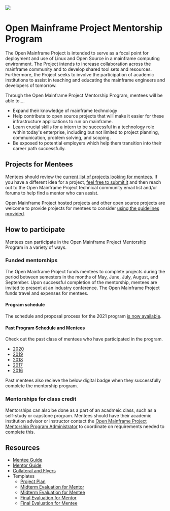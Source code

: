 ![](https://github.com/openmainframeproject/artwork/blob/master/projects/mentorship/mentorship-color.svg)

# Open Mainframe Project Mentorship Program

The Open Mainframe Project is intended to serve as a focal point for deployment and use of Linux and Open Source in a mainframe computing environment. The Project intends to increase collaboration across the mainframe community and to develop shared tool sets and resources. Furthermore, the Project seeks to involve the participation of academic institutions to assist in teaching and educating the mainframe engineers and developers of tomorrow.

Through the Open Mainframe Project Mentorship Program, mentees will be able to....

- Expand their knowledge of mainframe technology
- Help contribute to open source projects that will make it easier for these infrastructure applications to run on mainframe.
- Learn crucial skills for a intern to be successful in a technology role within today's enterprise, including but not limited to project planning, communication, problem solving, and scoping.
- Be exposed to potential employers which help them transition into their career path successfully.

## Projects for Mentees

Mentees should review the [current list of projects looking for mentees](proposed.md). If you have a different idea for a project, [feel free to submit it](proposed.md#How-to-Contribute-Project-Ideas) and then reach out to the Open Mainframe Project technical community email list and/or forums to help find a mentor who can assist.

Open Mainframe Project hosted projects and other open source projects are welcome to provide projects for mentees to consider [using the guidelines provided](proposed.md#How-to-Contribute-Project-Ideas).

## How to participate

Mentees can participate in the Open Mainframe Project Mentorship Program in a variety of ways.

### Funded mentorships

The Open Mainframe Project funds mentees to complete projects during the period between semesters in the months of May, June, July, August, and September. Upon successful completion of the mentorship, mentees are invited to present at an industry conference. The Open Mainframe Project funds travel and expenses for mentees.

#### Program schedule

The schedule and proposal process for the 2021 program [is now available](schedule/2021.md).

#### Past Program Schedule and Mentees

Check out the past class of mentees who have participated in the program.

- [2020](schedule/2020.md)
- [2019](schedule/2019.md)
- [2018](schedule/2018.md)
- [2017](schedule/2017.md)
- [2016](schedule/2016.md)

Past mentees also recieve the below digital badge when they successfully complete the mentorship program.

### Mentorships for class credit

Mentorships can also be done as a part of an acadmeic class, such as a self-study or capstone program. Mentees should have their academic institution advisor or instructor contact the [Open Mainframe Project Mentorship Program Administrator](mailto:mentorship@openmainframeproject.org) to coordinate on requirements needed to complete this.

## Resources

- [Mentee Guide](guides/mentee.md)
- [Mentor Guide](guides/mentor.md)
- [Collateral and Flyers](collateral)
- Templates
  - [Project Plan](forms/project_plan.md)
  - [Midterm Evaluation for Mentor](forms/mentor_midterm_evaluation.md)
  - [Midterm Evaluation for Mentee](forms/mentee_midterm_evaluation.md)
  - [Final Evaluation for Mentor](forms/mentor_final_evaluation.md)
  - [Final Evaluation for Mentee](forms/mentee_final_evaluation.md)
